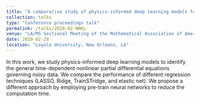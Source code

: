 ```yaml
---
title: "A comparative study of physics-informed deep learning models for discovering partial differential equations"
collection: talks
type: "Conference proceedings talk"
permalink: /talks/2020-02-NNKL
venue: "LA/MS Sectional Meeting of the Mathematical Association of America"
date: 2020-02-28
location: "Loyola University, New Orleans, LA"
---
```


In this work, we study physics-informed deep learning models to identify the general time-dependent nonlinear partial differential equations governing noisy data. We compare the performance of different regression techniques (LASSO, Ridge, TrainSTridge, and elastic net). We propose a different approach by employing pre-train neural networks to reduce the computation time.
